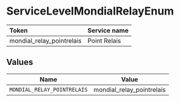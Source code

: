 # ServiceLevelMondialRelayEnum

|Token | Service name|
|:---|:---|
| mondial_relay_pointrelais | Point Relais|



## Values

| Name                        | Value                       |
| --------------------------- | --------------------------- |
| `MONDIAL_RELAY_POINTRELAIS` | mondial_relay_pointrelais   |